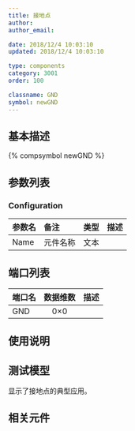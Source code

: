```yaml
---
title: 接地点
author: 
author_email:

date: 2018/12/4 10:03:10
updated: 2018/12/4 10:03:10

type: components
category: 3001
order: 100

classname: GND
symbol: newGND
---
```

## 基本描述
{% compsymbol newGND %}

## 参数列表
### Configuration
| 参数名 | 备注 | 类型 | 描述 |
| :--- | :--- | :--: | :--- |
| Name | 元件名称 | 文本 |  |


## 端口列表

| 端口名 | 数据维数 | 描述 |
| :--- | :--:  | :--- |
| GND | 0×0 | |                   

## 使用说明


## 测试模型
[<test name>](<test link>)显示了接地点的典型应用。

## 相关元件


